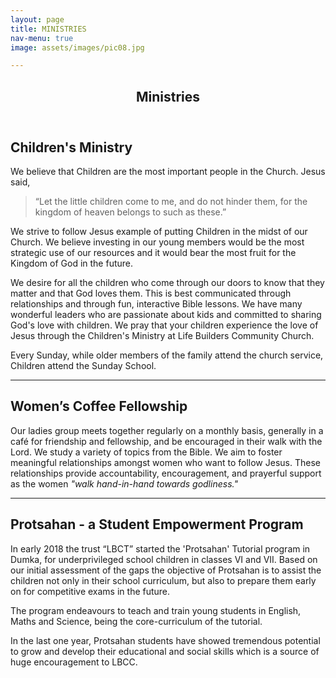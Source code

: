 ```yaml
---
layout: page
title: MINISTRIES
nav-menu: true
image: assets/images/pic08.jpg

---
```


<!-- Main -->
<div id="main" class="alt">

<!-- One -->
<section id="one">
	<div class="inner">
		<header class="major">
			<h1>Ministries</h1>
		</header>

<!-- Content -->
<h2 id="content">Children's Ministry</h2>
<p>We believe that Children are the most important people in the Church. Jesus said,<blockquote>“Let the little children come to me, and do not hinder them, for the kingdom of heaven belongs to such as these.”</blockquote> We strive to follow Jesus example of putting Children in the midst of our Church. We believe investing in our young members would be the most strategic use of our resources and it would bear the most fruit for the Kingdom of God in the future.</p>
<p>
We desire for all the children who come through our doors to know that they matter and that God loves them. This is best communicated through relationships and through fun, interactive Bible lessons. We have many wonderful leaders who are passionate about kids and committed to sharing God's love with children. We pray that your children experience the love of Jesus through the Children's Ministry at Life Builders Community Church.</p>
<p>
Every Sunday, while older members of the family attend the church service, Children attend the Sunday School.</p>


<hr class="major" />

<!-- Elements -->
<h2 id="elements">Women’s Coffee Fellowship</h2>

<p>Our ladies group meets together regularly on a monthly basis, generally in a café for friendship and fellowship, and be encouraged in their walk with the Lord. We study a variety of topics from the Bible. We aim to foster meaningful relationships amongst women who want to follow Jesus. These relationships provide accountability, encouragement, and prayerful support as the women <i>"walk hand-in-hand towards godliness."</i>
</p>
<hr />
<h2 id="protsahan">Protsahan - a Student Empowerment Program</h2>
<p>
In early 2018 the trust “LBCT” started the 'Protsahan' Tutorial program in Dumka, for underprivileged school children in classes VI and VII. Based on our initial
assessment of the gaps the objective of Protsahan is to assist the children not only in their school curriculum, but also to prepare them early on for competitive exams in the future.
</p>
<p>
The program endeavours to teach and train young students in English, Maths and Science, being the core-curriculum of the tutorial. 
</p>
<p>
In the last one year, Protsahan students have showed tremendous potential to
grow and develop their educational and social skills which is a source of huge
encouragement to LBCC.
 
</p>










</div>
</section>

</div>
